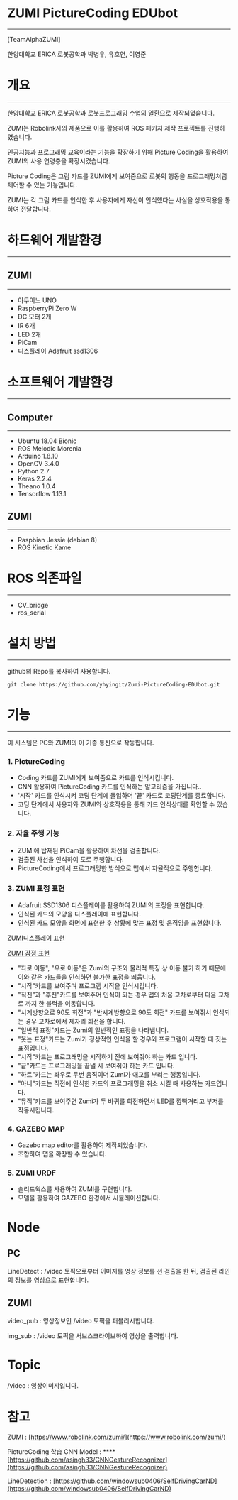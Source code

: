 # ZUMI PictureCoding EDUbot

---
[TeamAlphaZUMI]

한양대학교 ERICA 로봇공학과 박병우, 유호연, 이영준 

# 개요

---

한양대학교 ERICA 로봇공학과 로봇프로그래밍 수업의 일환으로 제작되었습니다. 

ZUMI는 Robolink사의 제품으로 이를 활용하여 ROS 패키지 제작 프로젝트를 진행하였습니다.

인공지능과 프로그래밍 교육이라는 기능을 확장하기 위해 Picture Coding을 활용하여 ZUMI의 사용 연령층을 확장시켰습니다.

Picture Coding은 그림 카드를 ZUMI에게 보여줌으로 로봇의 행동을 프로그래밍처럼 제어할 수 있는 기능입니다.

ZUMI는 각 그림 카드를 인식한 후 사용자에게 자신이 인식했다는 사실을 상호작용을 통하여 전달합니다.

# 하드웨어 개발환경

---

## ZUMI

---

- 아두이노 UNO
- RaspberryPi Zero W
- DC 모터 2개
- IR 6개
- LED 2개
- PiCam
- 디스플레이 Adafruit ssd1306

# 소프트웨어 개발환경

---

## Computer

---

- Ubuntu 18.04 Bionic
- ROS Melodic Morenia
- Arduino 1.8.10
- OpenCV 3.4.0
- Python 2.7
- Keras 2.2.4
- Theano 1.0.4
- Tensorflow 1.13.1

## ZUMI

---

- Raspbian Jessie (debian 8)
- ROS Kinetic Kame

# ROS 의존파일

---

- CV_bridge
- ros_serial

# 설치 방법

---

github의 Repo를 복사하여 사용합니다.

    git clone https://github.com/yhyingit/Zumi-PictureCoding-EDUbot.git

# 기능

---

이 시스템은 PC와 ZUMI의 이 기종 통신으로 작동합니다.

### 1. PictureCoding

- Coding 카드를 ZUMI에게 보여줌으로 카드를 인식시킵니다.
- CNN 활용하여 PictureCoding 카드를 인식하는 알고리즘을 가집니다..
- '시작' 카드를 인식시켜 코딩 단계에 돌입하며 '끝' 카드로 코딩단계를 종료합니다.
- 코딩 단계에서 사용자와 ZUMI와 상호작용을 통해 카드 인식상태를 확인할 수 있습니다.

### 2. 자율 주행 기능

- ZUMI에 탑재된 PiCam을 활용하여 차선을 검출합니다.
- 검출된 차선을 인식하여 도로 주행합니다.
- PictureCoding에서 프로그래밍한 방식으로 맵에서 자율적으로 주행합니다.

### 3. ZUMI 표정 표현

- Adafruit SSD1306 디스플레이를 활용하여 ZUMI의 표정을 표현합니다.
- 인식된 카드의 모양을 디스플레이에 표현합니다.
- 인식된 카드 모양을 화면에 표현한 후 상황에 맞는 표정 및 움직임을 표현합니다.

[ ZUMI디스플레이 표현](https://www.notion.so/50861e024bcd44c2af302d7f1b26876c)

[ZUMI 감정 표현](https://www.notion.so/98cd471a58834eaf897d699f9848e860)

- "좌로 이동", "우로 이동"은 Zumi의 구조와 물리적 특징 상 이동 불가 하기 때문에 이와 같은 카드들을 인식하면 불가한 표정을 띄웁니다.
- "시작"카드를 보여주며 프로그램 시작을 인식시킵니다.
- "직진"과 "후진"카드를 보여주어 인식이 되는 경우 맵의 처음 교차로부터 다음 교차로 까지  한 블럭을 이동합니다.
- "시계방향으로 90도 회전"과 "반시계방향으로 90도 회전" 카드를 보여줘서 인식되는 경우 교차로에서 제자리 회전을 합니다.
- "일반적 표정"카드는 Zumi의 일반적인 표정을 나타냅니다.
- "웃는 표정"카드는 Zumi가 정상적인 인식을 할 경우와 프로그램이 시작할 때 짓는 표정입니다.
- "시작"카드는 프로그래밍을 시작하기 전에 보여줘야 하는 카드 입니다.
- "끝"카드는 프로그래밍을 끝낼 시 보여줘야 하는 카드 입니다.
- "하트"카드는 좌우로 두번 움직이며 Zumi가 애교를 부리는 행동입니다.
- "아니"카드는 직전에 인식한 카드의 프로그래밍을 취소 시킬 때 사용하는 카드입니다.
- "뮤직"카드를 보여주면 Zumi가 두 바퀴를 회전하면서 LED를 깜빡거리고 부저를 작동시킵니다.

### 4. GAZEBO MAP

- Gazebo map editor를 활용하여 제작되었습니다.
- 조합하여 맵을 확장할 수 있습니다.

### 5. ZUMI URDF

- 솔리드웍스를 사용하여 ZUMI를 구현합니다.
- 모델을 활용하여 GAZEBO 환경에서 시뮬레이션합니다.


# Node

## PC

LineDetect : /video 토픽으로부터 이미지를 영상 정보를 선 검출을 한 뒤, 검출된 라인의 정보를 영상으로 표현합니다.

## ZUMI

video_pub :  영상정보인 /video 토픽을 퍼블리시합니다.

img_sub : /video 토픽을 서브스크라이브하여 영상을 출력합니다.

# Topic

/video : 영상이미지입니다.

# 참고

ZUMI : [https://www.robolink.com/zumi/](https://www.robolink.com/zumi/)

PictureCoding 학습 CNN Model : ****[https://github.com/asingh33/CNNGestureRecognizer](https://github.com/asingh33/CNNGestureRecognizer)

LineDetection : [https://github.com/windowsub0406/SelfDrivingCarND](https://github.com/windowsub0406/SelfDrivingCarND)

